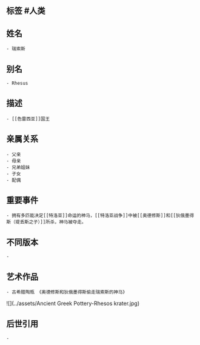 ## 标签  #人类
## 姓名
	- 瑞索斯
## 别名
	- Rhesus
## 描述
	- [[色雷西亚]]国王
## 亲属关系
	- 父亲
	- 母亲
	- 兄弟姐妹
	- 子女
	- 配偶
## 重要事件
	- 拥有多匹能决定[[特洛亚]]命运的神马，[[特洛亚战争]]中被[[奥德修斯]]和[[狄俄墨得斯（堤丢斯之子）]]所杀，神马被夺走。
## 不同版本
	-
## 艺术作品
	- 古希腊陶瓶 《奥德修斯和狄俄墨得斯偷走瑞索斯的神马》
 ![](../assets/Ancient Greek Pottery-Rhesos krater.jpg)
## 后世引用
	-
